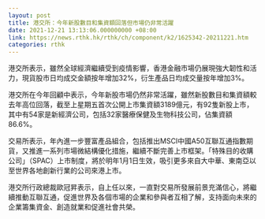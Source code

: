 ```yaml
---
layout: post
title: 港交所：今年新股數目和集資額回落但市場仍非常活躍　
date: 2021-12-21 13:13:06.000000000 +08:00
link: https://news.rthk.hk/rthk/ch/component/k2/1625342-20211221.htm
categories: rthk
---
```


港交所表示，雖然全球經濟繼續受到疫情影響，香港金融市場仍展現強大韌性和活力，現貨股市日均成交金額按年增加32%，衍生產品日均成交量按年增加3%。

港交所在今年回顧中表示，今年新股市場仍然非常活躍，雖然新股數目和集資額較去年高位回落，截至上星期五首次公開上市集資額3189億元，有92隻新股上市，其中有54家是新經濟公司，包括32家醫療保健及生物科技公司，佔集資額86.6%。

交易所表示，年內進一步豐富產品組合，包括推出MSCI中國A50互聯互通指數期貨，又推進一系列市場微結構優化措施，繼續不斷完善上市框架。「特殊目的收購公司」（SPAC）上市制度，將於明年1月1日生效，吸引更多來自大中華、東南亞以至世界各地創新行業的公司來港上市。

港交所行政總裁歐冠昇表示，自上任以來，一直對交易所發展前景充滿信心，將繼續推動互聯互通，促進世界及各個市場的企業和參與者互相了解，支持面向未來的企業籌集資金、創造就業和促進社會共榮。
